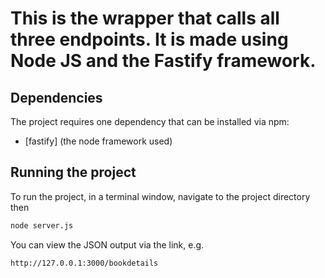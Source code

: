 # This is the wrapper that calls all three endpoints. It is made using Node JS and the Fastify framework.

## Dependencies
The project requires one dependency that can be installed via npm:
- [fastify] (the node framework used) 

## Running the project

To run the project, in a terminal window, navigate to the project directory then 
```sh
node server.js
```
You can view the JSON output via the link, e.g.
```sh
http://127.0.0.1:3000/bookdetails
```
